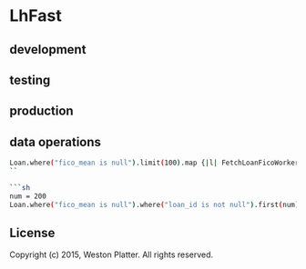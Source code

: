 LhFast
======

## development

## testing

## production

## data operations

```sh
Loan.where("fico_mean is null").limit(100).map {|l| FetchLoanFicoWorker.perform_async(l.loan_id) }
``

```sh
num = 200
Loan.where("fico_mean is null").where("loan_id is not null").first(num).map{|l| FetchLoanFicoWorker.perform_async(l.loan_id) }
```

## License
Copyright (c) 2015, Weston Platter. All rights reserved.

